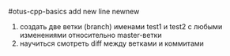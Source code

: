 #otus-cpp-basics
add new line
newnew
1. создать две ветки (branch) именами test1 и test2 с любыми изменениями относительно master-ветки
2. научиться смотреть diff между ветками и коммитами

